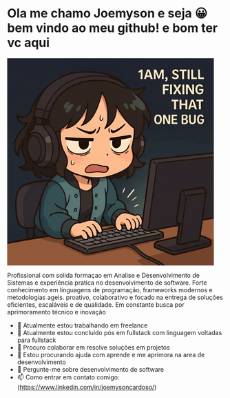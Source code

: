 # Ola me chamo Joemyson e seja 😀bem vindo ao meu github! e bom ter vc aqui

<img src ="Frustrated Work From Home GIF by Persona.gif" with ="155px" align= "center" >

Profissional com solida formaçao em Analise e Desenvolvimento de Sistemas e experiência 
pratica no desenvolvimento de software. Forte conhecimento em linguagens de 
programação, frameworks modernos e metodologias ageis. proativo, colaborativo e focado 
na entrega de soluções eficientes, escaláveis e de qualidade. Em constante busca por 
aprimoramento técnico e inovação

- 🔭 Atualmente estou trabalhando em freelance
- 🌱 Atualmente estou concluído pós em fullstack com linguagem voltadas para fullstack
- 👯 Procuro colaborar em resolve soluções em projetos
- 🤔 Estou procurando ajuda com aprende e me aprimora na area de desenvolvimento
- 💬 Pergunte-me sobre desenvolvimento de software
- 📫 Como entrar em contato comigo: (https://www.linkedin.com/in/joemysoncardoso/)


